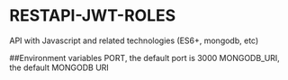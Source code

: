 # RESTAPI-JWT-ROLES

API with Javascript and related technologies (ES6+, mongodb, etc)

##Environment variables
PORT, the default port is 3000
MONGODB_URI, the default MONGODB URI
